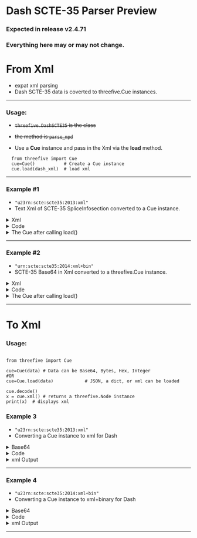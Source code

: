 # Dash SCTE-35 Parser Preview
### Expected in release v2.4.71
### Everything here may or may not change.
# From Xml
  * expat xml parsing
  *  Dash SCTE-35 data is coverted to threefive.Cue instances.
---
### Usage:

* <s>`threefive.DashSCTE35` is the class </s>
*  <s> the method is `parse_mpd` </s>

* Use a __Cue__ instance and pass in the Xml via the  __load__ method.
```py3
  from threefive import Cue
  cue=Cue()           # Create a Cue instance
  cue.load(dash_xml)  # load xml
```
---

### Example #1     
* `"u23rn:scte:scte35:2013:xml"`
* Text Xml of SCTE-35 SpliceInfosection converted to a Cue instance.

<details><summary> Xml </summary>


```xml
some_xml = """<Event duration="5310000">
            <scte35:SpliceInfoSection protocolVersion="0" ptsAdjustment="183003" tier="4095">
            <scte35:TimeSignal>
                <scte35:SpliceTime ptsTime="3442857000"/>
            </scte35:TimeSignal>
            <scte35:SegmentationDescriptor segmentationEventId="1414668"
                segmentationEventCancelIndicator="false" segmentationDuration="8100000"
                segmentationTypeId="52" segmentNum="0" segmentsExpected="0">
            <scte35:DeliveryRestrictions webDeliveryAllowedFlag="false"
                noRegionalBlackoutFlag="false" archiveAllowedFlag="false"
                deviceRestrictions="3"/>
            <scte35:SegmentationUpid segmentationUpidType="8"
                segmentationUpidLength="8">0x2df3aad7</scte35:SegmentationUpid>
            </scte35:SegmentationDescriptor>
            </scte35:SpliceInfoSection>
        </Event>
        """
```

</details>






 
<details><summary>Code</summary>

```py3
from threefive import Cue

cue = Cue()
cue.load(some_xml)
```


</details>




<details><summary>The Cue after calling load()</summary>


```json
{
    "info_section": {
        "table_id": "0xfc",
        "section_syntax_indicator": false,
        "private": false,
        "sap_type": "0x03",
        "sap_details": "No Sap Type",
        "section_length": 54,
        "protocol_version": 0,
        "encrypted_packet": false,
        "encryption_algorithm": 0,
        "pts_adjustment": 2.033367,
        "cw_index": "0x0",
        "tier": "0xfff",
        "splice_command_length": 5,
        "splice_command_type": 6,
        "descriptor_loop_length": 32,
        "crc": "0x8926251d"
    },
    "command": {
        "command_length": 5,
        "command_type": 6,
        "name": "Time Signal",
        "time_specified_flag": true,
        "pts_time": 38253.966667
    },
    "descriptors": [
        {
            "tag": 2,
            "descriptor_length": 30,
            "name": "Segmentation Descriptor",
            "identifier": "CUEI",
            "segmentation_event_id": "0x15960c",
            "segmentation_event_cancel_indicator": false,
            "segmentation_event_id_compliance_indicator": true,
            "program_segmentation_flag": true,
            "segmentation_duration_flag": true,
            "delivery_not_restricted_flag": false,
            "web_delivery_allowed_flag": false,
            "no_regional_blackout_flag": false,
            "archive_allowed_flag": false,
            "device_restrictions": "No Restrictions",
            "segmentation_duration": 90.0,
            "segmentation_upid_type": 8,
            "segmentation_upid_length": 8,
            "segmentation_upid": "0x2df3aad7",
            "segmentation_type_id": 52,
            "segment_num": 0,
            "segments_expected": 0,
            "sub_segment_num": 0,
            "sub_segments_expected": 0
        }
    ],
    "dash_data": {             # dash_data includes EventStream, Event,
        "Event": {             # and Signal node data when present.
            "duration": 59.0
        }
    }
}

a@fu:~$ 
```

</details>


---


### Example #2 
* `"urn:scte:scte35:2014:xml+bin"`
* SCTE-35 Base64 in Xml converted to a threefive.Cue instance.


<details><summary> Xml </summary>


```xml
some_xml = """<Event
        presentationTime="1725944855040"
        duration="38400"
        id="14268724">
        <Signal
          xmlns="http://www.scte.org/schemas/35/2016">
          <Binary>/DAgAAAAAAAAAP/wDwUA2bk0f//+ADS8AMAAAAAAAORhJCQ=</Binary>
        </Signal>
      </Event>"""

```

</details>






 
<details><summary>Code</summary>

```py3
from threefive import Cue

cue = Cue()
cue.load(some_xml)
```


</details>




<details><summary>The Cue after calling load()</summary>


```json
{
{
    "info_section": {
        "table_id": "0xfc",
        "section_syntax_indicator": false,
        "private": false,
        "sap_type": "0x03",
        "sap_details": "No Sap Type",
        "section_length": 32,
        "protocol_version": 0,
        "encrypted_packet": false,
        "encryption_algorithm": 0,
        "pts_adjustment": 0.0,
        "cw_index": "0x00",
        "tier": "0x0fff",
        "splice_command_length": 15,
        "splice_command_type": 5,
        "descriptor_loop_length": 0,
        "crc": "0xe4612424"
    },
    "command": {
        "command_length": 15,
        "command_type": 5,
        "name": "Splice Insert",
        "break_auto_return": true,
        "break_duration": 38.4,
        "splice_event_id": 14268724,
        "splice_event_cancel_indicator": false,
        "out_of_network_indicator": true,
        "program_splice_flag": true,
        "duration_flag": true,
        "splice_immediate_flag": true,
        "event_id_compliance_flag": true,
        "unique_program_id": 49152,
        "avail_num": 0,
        "avails_expected": 0
    },
    "descriptors": [],
    "dash_data": {                             # dash_data includes EventStream, Event
        "Event": {                              # and Signal node data when present.
            "presentation_time": 1725944855040,
            "duration": 0.426667,
            "id": 14268724
        },
        "Signal": {
            "xmlns": "http://www.scte.org/schemas/35/2016"
        }
    }
}

```

</details>

---
# To Xml

### Usage:
```py3

from threefive import Cue

cue=Cue(data) # Data can be Base64, Bytes, Hex, Integer
#OR
cue=Cue.load(data)            # JSON, a dict, or xml can be loaded

cue.decode()
x = cue.xml() # returns a threefive.Node instance
print(x)  # displays xml
```

### Example 3
* `"u23rn:scte:scte35:2013:xml"`
* Converting a Cue instance to xml for Dash
<details><summary> Base64 </summary>


```js
/DA2AAHOR/nwAAAABQb+PnGRBwAgAh5DVUVJSAAAbH/PAAE1ODcICAAAAAAt86rXNAAAAACwnuYL
```

</details>


 
<details><summary>Code</summary>

```py3
from threefive import Cue
cue=Cue('/DA2AAHOR/nwAAAABQb+PnGRBwAgAh5DVUVJSAAAbH/PAAE1ODcICAAAAAAt86rXNAAAAACwnuYL')
cue.decode()
x = cue.xml() # returns a threefive.Node instance
print(x)   # displays xml
```

</details>


<details><summary>xml Output</summary>


```xml
<scte35:SpliceInfoSection ptsAdjustment="0" protocolVersion="None" sapType="None" sapDetails="None" tier="None">
        <scte35:TimeSignal>
                <scte35:SpliceTime ptsTime="11640.3343"/>
        </scte35:TimeSignal>
        <scte35:SegmentationDescriptor segmentationEventId="0x4800006c" segmentationEventCancelIndicator="false" segmentationEventIdComplianceIndicator="true" segmentationDuration="225.166833" segmentNum="0" segmentsExpected="0" self.SubSegmentNum="0" subSegmentsExpected="0">
                <DeliveryRestrictions webDeliveryAllowedFlag="true" noRegionalBlackoutFlag="true" archiveAllowedFlag="true" deviceRestrictions="No Restrictions"/>
                <segmentation_upid segmentationUpidType="8" segmentationUpidTypeName="AiringID" segmentationUpid="0x2df3aad7"/>
        </scte35:SegmentationDescriptor>
</scte35:SpliceInfoSection>

```

</details>

---

### Example 4
* `"u23rn:scte:scte35:2014:xml+bin"`
* Converting a Cue instance to xml+binary for Dash
<details><summary> Base64 </summary>


```js
'/DAlAAAAAAAAAP/wFAUAAAABf+/+y+LXLv4ARKogAAEAAAAAMZjNOQ=='
```

</details>


 
<details><summary>Code</summary>

```py3
from threefive import Cue
b64 = '/DAlAAAAAAAAAP/wFAUAAAABf+/+y+LXLv4ARKogAAEAAAAAMZjNOQ=='
cue=Cue(b64)
cue.decode()
x = cue.xml(binary=True) # returns a threefive.Node instance with a Binary Node
print(x)  # displays xml
```

</details>


<details><summary>xml Output</summary>


```xml
<Signal xmlns="http://www.scte.org/schemas/35/2016">
    <Binary>/DAlAAAAAAAAAP/wFAUAAAABf+/+y+LXLv4ARKogAAEAAAAAMZjNOQ==</Binary>
</Signal>
```

</details>

---
